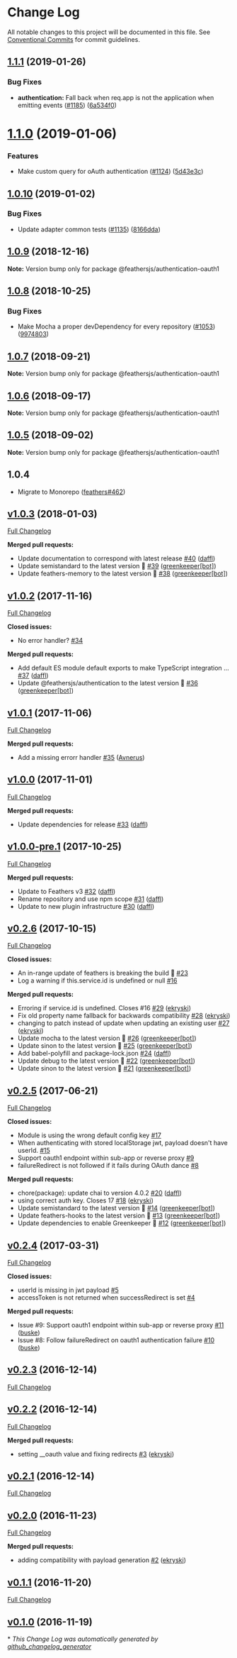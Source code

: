 # Change Log

All notable changes to this project will be documented in this file.
See [Conventional Commits](https://conventionalcommits.org) for commit guidelines.

## [1.1.1](https://github.com/feathersjs/feathers/compare/@feathersjs/authentication-oauth1@1.1.0...@feathersjs/authentication-oauth1@1.1.1) (2019-01-26)


### Bug Fixes

* **authentication:** Fall back when req.app is not the application when emitting events ([#1185](https://github.com/feathersjs/feathers/issues/1185)) ([6a534f0](https://github.com/feathersjs/feathers/commit/6a534f0))





# [1.1.0](https://github.com/feathersjs/feathers/compare/@feathersjs/authentication-oauth1@1.0.10...@feathersjs/authentication-oauth1@1.1.0) (2019-01-06)


### Features

* Make custom query for oAuth authentication ([#1124](https://github.com/feathersjs/feathers/issues/1124)) ([5d43e3c](https://github.com/feathersjs/feathers/commit/5d43e3c))





## [1.0.10](https://github.com/feathersjs/feathers/compare/@feathersjs/authentication-oauth1@1.0.9...@feathersjs/authentication-oauth1@1.0.10) (2019-01-02)


### Bug Fixes

* Update adapter common tests ([#1135](https://github.com/feathersjs/feathers/issues/1135)) ([8166dda](https://github.com/feathersjs/feathers/commit/8166dda))





<a name="1.0.9"></a>
## [1.0.9](https://github.com/feathersjs/feathers/compare/@feathersjs/authentication-oauth1@1.0.8...@feathersjs/authentication-oauth1@1.0.9) (2018-12-16)

**Note:** Version bump only for package @feathersjs/authentication-oauth1





<a name="1.0.8"></a>
## [1.0.8](https://github.com/feathersjs/feathers/compare/@feathersjs/authentication-oauth1@1.0.7...@feathersjs/authentication-oauth1@1.0.8) (2018-10-25)


### Bug Fixes

* Make Mocha a proper devDependency for every repository ([#1053](https://github.com/feathersjs/feathers/issues/1053)) ([9974803](https://github.com/feathersjs/feathers/commit/9974803))





<a name="1.0.7"></a>
## [1.0.7](https://github.com/feathersjs/feathers/compare/@feathersjs/authentication-oauth1@1.0.6...@feathersjs/authentication-oauth1@1.0.7) (2018-09-21)

**Note:** Version bump only for package @feathersjs/authentication-oauth1





<a name="1.0.6"></a>
## [1.0.6](https://github.com/feathersjs/feathers/compare/@feathersjs/authentication-oauth1@1.0.5...@feathersjs/authentication-oauth1@1.0.6) (2018-09-17)

**Note:** Version bump only for package @feathersjs/authentication-oauth1





<a name="1.0.5"></a>
## [1.0.5](https://github.com/feathersjs/feathers/compare/@feathersjs/authentication-oauth1@1.0.4...@feathersjs/authentication-oauth1@1.0.5) (2018-09-02)

**Note:** Version bump only for package @feathersjs/authentication-oauth1

<a name="1.0.4"></a>
## 1.0.4

- Migrate to Monorepo ([feathers#462](https://github.com/feathersjs/feathers/issues/462))

## [v1.0.3](https://github.com/feathersjs/authentication-oauth1/tree/v1.0.3) (2018-01-03)
[Full Changelog](https://github.com/feathersjs/authentication-oauth1/compare/v1.0.2...v1.0.3)

**Merged pull requests:**

- Update documentation to correspond with latest release [\#40](https://github.com/feathersjs/authentication-oauth1/pull/40) ([daffl](https://github.com/daffl))
- Update semistandard to the latest version 🚀 [\#39](https://github.com/feathersjs/authentication-oauth1/pull/39) ([greenkeeper[bot]](https://github.com/apps/greenkeeper))
- Update feathers-memory to the latest version 🚀 [\#38](https://github.com/feathersjs/authentication-oauth1/pull/38) ([greenkeeper[bot]](https://github.com/apps/greenkeeper))

## [v1.0.2](https://github.com/feathersjs/authentication-oauth1/tree/v1.0.2) (2017-11-16)
[Full Changelog](https://github.com/feathersjs/authentication-oauth1/compare/v1.0.1...v1.0.2)

**Closed issues:**

- No error handler? [\#34](https://github.com/feathersjs/authentication-oauth1/issues/34)

**Merged pull requests:**

- Add default ES module default exports to make TypeScript integration … [\#37](https://github.com/feathersjs/authentication-oauth1/pull/37) ([daffl](https://github.com/daffl))
- Update @feathersjs/authentication to the latest version 🚀 [\#36](https://github.com/feathersjs/authentication-oauth1/pull/36) ([greenkeeper[bot]](https://github.com/apps/greenkeeper))

## [v1.0.1](https://github.com/feathersjs/authentication-oauth1/tree/v1.0.1) (2017-11-06)
[Full Changelog](https://github.com/feathersjs/authentication-oauth1/compare/v1.0.0...v1.0.1)

**Merged pull requests:**

- Add a missing errorr handler [\#35](https://github.com/feathersjs/authentication-oauth1/pull/35) ([Avnerus](https://github.com/Avnerus))

## [v1.0.0](https://github.com/feathersjs/authentication-oauth1/tree/v1.0.0) (2017-11-01)
[Full Changelog](https://github.com/feathersjs/authentication-oauth1/compare/v1.0.0-pre.1...v1.0.0)

**Merged pull requests:**

- Update dependencies for release [\#33](https://github.com/feathersjs/authentication-oauth1/pull/33) ([daffl](https://github.com/daffl))

## [v1.0.0-pre.1](https://github.com/feathersjs/authentication-oauth1/tree/v1.0.0-pre.1) (2017-10-25)
[Full Changelog](https://github.com/feathersjs/authentication-oauth1/compare/v0.2.6...v1.0.0-pre.1)

**Merged pull requests:**

- Update to Feathers v3 [\#32](https://github.com/feathersjs/authentication-oauth1/pull/32) ([daffl](https://github.com/daffl))
- Rename repository and use npm scope [\#31](https://github.com/feathersjs/authentication-oauth1/pull/31) ([daffl](https://github.com/daffl))
- Update to new plugin infrastructure [\#30](https://github.com/feathersjs/authentication-oauth1/pull/30) ([daffl](https://github.com/daffl))

## [v0.2.6](https://github.com/feathersjs/authentication-oauth1/tree/v0.2.6) (2017-10-15)
[Full Changelog](https://github.com/feathersjs/authentication-oauth1/compare/v0.2.5...v0.2.6)

**Closed issues:**

- An in-range update of feathers is breaking the build 🚨 [\#23](https://github.com/feathersjs/authentication-oauth1/issues/23)
- Log a warning if this.service.id is undefined or null [\#16](https://github.com/feathersjs/authentication-oauth1/issues/16)

**Merged pull requests:**

- Erroring if service.id is undefined. Closes \#16 [\#29](https://github.com/feathersjs/authentication-oauth1/pull/29) ([ekryski](https://github.com/ekryski))
- Fix old property name fallback for backwards compatibility [\#28](https://github.com/feathersjs/authentication-oauth1/pull/28) ([ekryski](https://github.com/ekryski))
- changing to patch instead of update when updating an existing user [\#27](https://github.com/feathersjs/authentication-oauth1/pull/27) ([ekryski](https://github.com/ekryski))
- Update mocha to the latest version 🚀 [\#26](https://github.com/feathersjs/authentication-oauth1/pull/26) ([greenkeeper[bot]](https://github.com/apps/greenkeeper))
- Update sinon to the latest version 🚀 [\#25](https://github.com/feathersjs/authentication-oauth1/pull/25) ([greenkeeper[bot]](https://github.com/apps/greenkeeper))
- Add babel-polyfill and package-lock.json [\#24](https://github.com/feathersjs/authentication-oauth1/pull/24) ([daffl](https://github.com/daffl))
- Update debug to the latest version 🚀 [\#22](https://github.com/feathersjs/authentication-oauth1/pull/22) ([greenkeeper[bot]](https://github.com/apps/greenkeeper))
- Update sinon to the latest version 🚀 [\#21](https://github.com/feathersjs/authentication-oauth1/pull/21) ([greenkeeper[bot]](https://github.com/apps/greenkeeper))

## [v0.2.5](https://github.com/feathersjs/authentication-oauth1/tree/v0.2.5) (2017-06-21)
[Full Changelog](https://github.com/feathersjs/authentication-oauth1/compare/v0.2.4...v0.2.5)

**Closed issues:**

- Module is using the wrong default config key [\#17](https://github.com/feathersjs/authentication-oauth1/issues/17)
- When authenticating with stored localStorage jwt, payload doesn't have userId.  [\#15](https://github.com/feathersjs/authentication-oauth1/issues/15)
- Support oauth1 endpoint within sub-app or reverse proxy [\#9](https://github.com/feathersjs/authentication-oauth1/issues/9)
- failureRedirect is not followed if it fails during OAuth dance [\#8](https://github.com/feathersjs/authentication-oauth1/issues/8)

**Merged pull requests:**

- chore\(package\): update chai to version 4.0.2 [\#20](https://github.com/feathersjs/authentication-oauth1/pull/20) ([daffl](https://github.com/daffl))
- using correct auth key. Closes 17 [\#18](https://github.com/feathersjs/authentication-oauth1/pull/18) ([ekryski](https://github.com/ekryski))
- Update semistandard to the latest version 🚀 [\#14](https://github.com/feathersjs/authentication-oauth1/pull/14) ([greenkeeper[bot]](https://github.com/apps/greenkeeper))
- Update feathers-hooks to the latest version 🚀 [\#13](https://github.com/feathersjs/authentication-oauth1/pull/13) ([greenkeeper[bot]](https://github.com/apps/greenkeeper))
- Update dependencies to enable Greenkeeper 🌴 [\#12](https://github.com/feathersjs/authentication-oauth1/pull/12) ([greenkeeper[bot]](https://github.com/apps/greenkeeper))

## [v0.2.4](https://github.com/feathersjs/authentication-oauth1/tree/v0.2.4) (2017-03-31)
[Full Changelog](https://github.com/feathersjs/authentication-oauth1/compare/v0.2.3...v0.2.4)

**Closed issues:**

- userId is missing in jwt payload [\#5](https://github.com/feathersjs/authentication-oauth1/issues/5)
- accessToken is not returned when successRedirect is set [\#4](https://github.com/feathersjs/authentication-oauth1/issues/4)

**Merged pull requests:**

- Issue \#9: Support oauth1 endpoint within sub-app or reverse proxy [\#11](https://github.com/feathersjs/authentication-oauth1/pull/11) ([buske](https://github.com/buske))
- Issue \#8: Follow failureRedirect on oauth1 authentication failure [\#10](https://github.com/feathersjs/authentication-oauth1/pull/10) ([buske](https://github.com/buske))

## [v0.2.3](https://github.com/feathersjs/authentication-oauth1/tree/v0.2.3) (2016-12-14)
[Full Changelog](https://github.com/feathersjs/authentication-oauth1/compare/v0.2.2...v0.2.3)

## [v0.2.2](https://github.com/feathersjs/authentication-oauth1/tree/v0.2.2) (2016-12-14)
[Full Changelog](https://github.com/feathersjs/authentication-oauth1/compare/v0.2.1...v0.2.2)

**Merged pull requests:**

- setting \_\_oauth value and fixing redirects [\#3](https://github.com/feathersjs/authentication-oauth1/pull/3) ([ekryski](https://github.com/ekryski))

## [v0.2.1](https://github.com/feathersjs/authentication-oauth1/tree/v0.2.1) (2016-12-14)
[Full Changelog](https://github.com/feathersjs/authentication-oauth1/compare/v0.2.0...v0.2.1)

## [v0.2.0](https://github.com/feathersjs/authentication-oauth1/tree/v0.2.0) (2016-11-23)
[Full Changelog](https://github.com/feathersjs/authentication-oauth1/compare/v0.1.1...v0.2.0)

**Merged pull requests:**

- adding compatibility with payload generation [\#2](https://github.com/feathersjs/authentication-oauth1/pull/2) ([ekryski](https://github.com/ekryski))

## [v0.1.1](https://github.com/feathersjs/authentication-oauth1/tree/v0.1.1) (2016-11-20)
[Full Changelog](https://github.com/feathersjs/authentication-oauth1/compare/v0.1.0...v0.1.1)

## [v0.1.0](https://github.com/feathersjs/authentication-oauth1/tree/v0.1.0) (2016-11-19)


\* *This Change Log was automatically generated by [github_changelog_generator](https://github.com/skywinder/Github-Changelog-Generator)*
